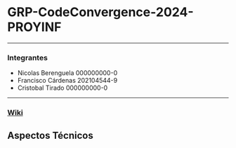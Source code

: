 # GRP-CodeConvergence-2024-PROYINF
---------
### Integrantes
- Nicolas Berenguela  000000000-0
- Francisco Cárdenas  202104544-9
- Cristobal Tirado    000000000-0
--------
### [Wiki](https://www.youtube.com/watch?v=dQw4w9WgXcQ)
## Aspectos Técnicos
